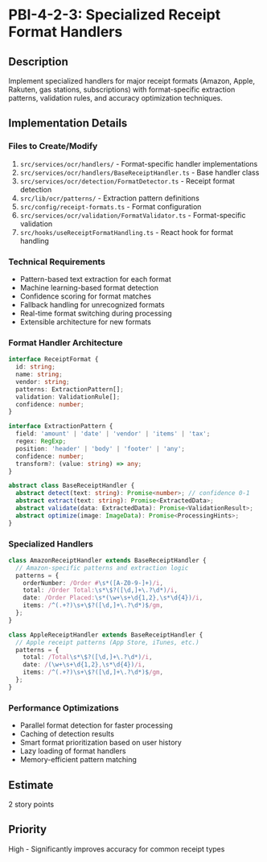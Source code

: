# PBI-4-2-3: Specialized Receipt Format Handlers

## Description

Implement specialized handlers for major receipt formats (Amazon, Apple, Rakuten, gas stations, subscriptions) with
format-specific extraction patterns, validation rules, and accuracy optimization techniques.

## Implementation Details

### Files to Create/Modify

1. `src/services/ocr/handlers/` - Format-specific handler implementations
2. `src/services/ocr/handlers/BaseReceiptHandler.ts` - Base handler class
3. `src/services/ocr/detection/FormatDetector.ts` - Receipt format detection
4. `src/lib/ocr/patterns/` - Extraction pattern definitions
5. `src/config/receipt-formats.ts` - Format configuration
6. `src/services/ocr/validation/FormatValidator.ts` - Format-specific validation
7. `src/hooks/useReceiptFormatHandling.ts` - React hook for format handling

### Technical Requirements

- Pattern-based text extraction for each format
- Machine learning-based format detection
- Confidence scoring for format matches
- Fallback handling for unrecognized formats
- Real-time format switching during processing
- Extensible architecture for new formats

### Format Handler Architecture

```typescript
interface ReceiptFormat {
  id: string;
  name: string;
  vendor: string;
  patterns: ExtractionPattern[];
  validation: ValidationRule[];
  confidence: number;
}

interface ExtractionPattern {
  field: 'amount' | 'date' | 'vendor' | 'items' | 'tax';
  regex: RegExp;
  position: 'header' | 'body' | 'footer' | 'any';
  confidence: number;
  transform?: (value: string) => any;
}

abstract class BaseReceiptHandler {
  abstract detect(text: string): Promise<number>; // confidence 0-1
  abstract extract(text: string): Promise<ExtractedData>;
  abstract validate(data: ExtractedData): Promise<ValidationResult>;
  abstract optimize(image: ImageData): Promise<ProcessingHints>;
}
```

### Specialized Handlers

```typescript
class AmazonReceiptHandler extends BaseReceiptHandler {
  // Amazon-specific patterns and extraction logic
  patterns = {
    orderNumber: /Order #\s*([A-Z0-9-]+)/i,
    total: /Order Total:\s*\$?([\d,]+\.?\d*)/i,
    date: /Order Placed:\s*(\w+\s+\d{1,2},\s*\d{4})/i,
    items: /^(.+?)\s+\$?([\d,]+\.?\d*)$/gm,
  };
}

class AppleReceiptHandler extends BaseReceiptHandler {
  // Apple receipt patterns (App Store, iTunes, etc.)
  patterns = {
    total: /Total\s*\$?([\d,]+\.?\d*)/i,
    date: /(\w+\s+\d{1,2},\s*\d{4})/i,
    items: /^(.+?)\s+\$?([\d,]+\.?\d*)$/gm,
  };
}
```

### Performance Optimizations

- Parallel format detection for faster processing
- Caching of detection results
- Smart format prioritization based on user history
- Lazy loading of format handlers
- Memory-efficient pattern matching

## Estimate

2 story points

## Priority

High - Significantly improves accuracy for common receipt types
